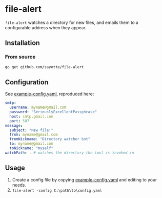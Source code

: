 # file-alert
`file-alert` watches a directory for new files, and emails them to
a configurable address when they appear.

## Installation
### From source
```sh
go get github.com/sayotte/file-alert
```

## Configuration
See [example-config.yaml](example-config.yaml), reproduced here:
```yaml
smtp:
  username: myname@gmail.com
  password: "SeriouslyExcellentPassphrase"
  host: smtp.gmail.com
  port: 587
message:
  subject: "New file!"
  from: myname@gmail.com
  fromNickname: "Directory watcher bot"
  to: myname@gmail.com
  toNickname: "myself"
watchPath: . # watches the directory the tool is invoked in
```

## Usage
1. Create a config file by copying [example-config.yaml](example-config.yaml) and
   editing to your needs.
2. `file-alert -config C:\path\to\config.yaml`

